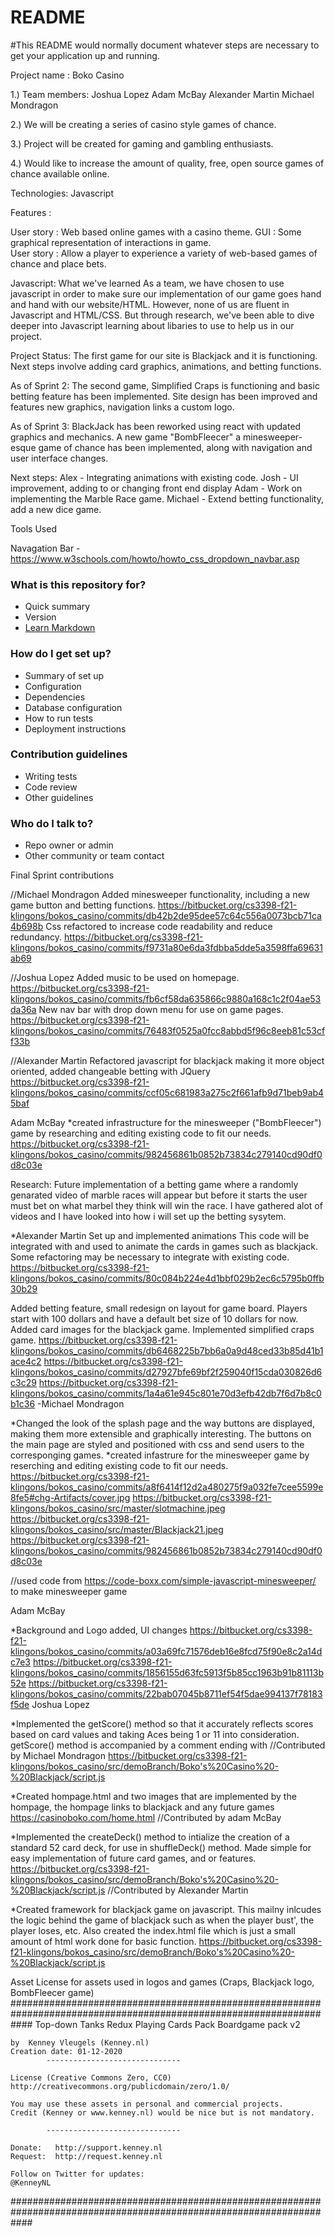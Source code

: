 # README #

#This README would normally document whatever steps are necessary to get your application up and running.

Project name : Boko Casino

1.) Team members:
		Joshua Lopez
		Adam McBay
		Alexander Martin
		Michael Mondragon

2.) We will be creating a series of casino style games of chance.

3.) Project will be created for gaming and gambling enthusiasts.

4.) Would like to increase the amount of quality, free, open source games of chance available online.


Technologies: Javascript

Features : 

User story : Web based online games with a casino theme.
GUI : Some graphical representation of interactions in game.  
User story : Allow a player to experience a variety of web-based games of chance and place bets.



Javascript: What we've learned
	As a team, we have chosen to use javascript in order to make sure our implementation of our game goes hand and hand with our website/HTML. However, none of us are fluent in Javascript and HTML/CSS. But through research, we've been able to dive deeper into Javascript learning about libaries to use to help us in our project.


Project Status:
The first game for our site is Blackjack and it is functioning.  Next steps involve adding card graphics, animations, and betting functions.

As of Sprint 2:
The second game, Simplified Craps is functioning and basic betting feature has been implemented. Site design has been improved and features new graphics, navigation links a custom logo.

As of Sprint 3:
BlackJack has been reworked using react with updated graphics and mechanics.  A new game "BombFleecer" a minesweeper-esque game of chance has been implemented, along with navigation and user interface changes.


Next steps: 
Alex - Integrating animations with existing code.
Josh - UI improvement, adding to or changing front end display
Adam - Work on implementing the Marble Race game.
Michael - Extend betting functionality, add a new dice game.

Tools Used

Navagation Bar - https://www.w3schools.com/howto/howto_css_dropdown_navbar.asp


### What is this repository for? ###

* Quick summary
* Version
* [Learn Markdown](https://bitbucket.org/tutorials/markdowndemo)

### How do I get set up? ###

* Summary of set up
* Configuration
* Dependencies
* Database configuration
* How to run tests
* Deployment instructions

### Contribution guidelines ###

* Writing tests
* Code review
* Other guidelines

### Who do I talk to? ###

* Repo owner or admin
* Other community or team contact

Final Sprint contributions

//Michael Mondragon
Added minesweeper functionality, including a new game button and betting functions.
https://bitbucket.org/cs3398-f21-klingons/bokos_casino/commits/db42b2de95dee57c64c556a0073bcb71ca4b698b
Css refactored to increase code readability and reduce redundancy.
https://bitbucket.org/cs3398-f21-klingons/bokos_casino/commits/f9731a80e6da3fdbba5dde5a3598ffa69631ab69

//Joshua Lopez
Added music to be used on homepage.
https://bitbucket.org/cs3398-f21-klingons/bokos_casino/commits/fb6cf58da635866c9880a168c1c2f04ae53da36a
New nav bar with drop down menu for use on game pages. 
https://bitbucket.org/cs3398-f21-klingons/bokos_casino/commits/76483f0525a0fcc8abbd5f96c8eeb81c53cff33b

//Alexander Martin
Refactored javascript for blackjack making it more object oriented, added changeable betting with JQuery
https://bitbucket.org/cs3398-f21-klingons/bokos_casino/commits/ccf05c681983a275c2f661afb9d71beb9ab45baf

Adam McBay
*created infrastructure for the minesweeper ("BombFleecer") game by researching and editing existing code to fit our needs.
https://bitbucket.org/cs3398-f21-klingons/bokos_casino/commits/982456861b0852b73834c279140cd90df0d8c03e

Research:
Future implementation of a betting game where a randomly genarated video of marble races will appear but before it starts the user must bet on what marbel 
they think will win the race. I have gathered alot of videos and I have looked into how i will set up the betting sysytem.

*Alexander Martin
Set up and implemented animations 
This code will be integrated with and used to animate the cards in games such as blackjack. Some refactoring
may be necessary to integrate with existing code.
https://bitbucket.org/cs3398-f21-klingons/bokos_casino/commits/80c084b224e4d1bbf029b2ec6c5795b0ffb30b29


Added betting feature, small redesign on layout for game board. Players start with 100 dollars and have a default
bet size of 10 dollars for now. Added card images for the blackjack game.  Implemented simplified craps game.
https://bitbucket.org/cs3398-f21-klingons/bokos_casino/commits/db6468225b7bb6a0a9d48ced33b85d41b1ace4c2
https://bitbucket.org/cs3398-f21-klingons/bokos_casino/commits/d27927bfe69bf2f259040f15cda030826d6c3c29
https://bitbucket.org/cs3398-f21-klingons/bokos_casino/commits/1a4a61e945c801e70d3efb42db7f6d7b8c0b1c36
-Michael Mondragon

*Changed the look of the splash page and the way buttons are displayed, making them more extensible and
graphically interesting. The buttons on the main page are styled and positioned with css and send users to
the corresponging games.
*created infastrure for the minesweeper game by reserching and editing existing code to fit our needs.
https://bitbucket.org/cs3398-f21-klingons/bokos_casino/commits/a8f6414f12d2a480275f9a032fe7cee5599e8fe5#chg-Artifacts/cover.jpg
https://bitbucket.org/cs3398-f21-klingons/bokos_casino/src/master/slotmachine.jpeg
https://bitbucket.org/cs3398-f21-klingons/bokos_casino/src/master/Blackjack21.jpeg
https://bitbucket.org/cs3398-f21-klingons/bokos_casino/commits/982456861b0852b73834c279140cd90df0d8c03e

//used code from https://code-boxx.com/simple-javascript-minesweeper/ to make minesweeper game

 Adam McBay

*Background and Logo added, UI changes
https://bitbucket.org/cs3398-f21-klingons/bokos_casino/commits/a03a69fc71576deb16e8fcd75f90e8c2a14dc7e3
https://bitbucket.org/cs3398-f21-klingons/bokos_casino/commits/1856155d63fc5913f5b85cc1963b91b81113b52e
https://bitbucket.org/cs3398-f21-klingons/bokos_casino/commits/22bab07045b8711ef54f5dae994137f78183f5de
Joshua Lopez



*Implemented the getScore() method so that it accurately reflects
 scores based on card values and taking Aces being 1 or 11 into consideration. getScore() method
 is accompanied by a comment ending with //Contributed by Michael Mondragon
https://bitbucket.org/cs3398-f21-klingons/bokos_casino/src/demoBranch/Boko's%20Casino%20-%20Blackjack/script.js
 
*Created hompage.html and two images that are implemented by the hompage, the hompage links to blackjack and any future games 
https://casinoboko.com/home.html
//Contributed by adam McBay

*Implemented the createDeck() method to intialize the creation of a standard 52 card deck, for use in shuffleDeck() method.
Made simple for easy implementation of future card games, and or features.
https://bitbucket.org/cs3398-f21-klingons/bokos_casino/src/demoBranch/Boko's%20Casino%20-%20Blackjack/script.js
//Contributed by Alexander Martin 

*Created framework for blackjack game on javascript. This mailny inlcudes the logic behind the game of blackjack such as when the player bust', the player loses, etc. Also created the index.html file which is just a small amount of html work done for basic function. 
https://bitbucket.org/cs3398-f21-klingons/bokos_casino/src/demoBranch/Boko's%20Casino%20-%20Blackjack/script.js



Asset License for assets used in logos and games (Craps, Blackjack logo, BombFleecer game)
####################################################################################################################
	Top-down Tanks Redux
	Playing Cards Pack
	Boardgame pack v2

	by  Kenney Vleugels (Kenney.nl)
	Creation date: 01-12-2020
			------------------------------

	License (Creative Commons Zero, CC0)
	http://creativecommons.org/publicdomain/zero/1.0/

	You may use these assets in personal and commercial projects.
	Credit (Kenney or www.kenney.nl) would be nice but is not mandatory.

			------------------------------

	Donate:   http://support.kenney.nl
	Request:  http://request.kenney.nl

	Follow on Twitter for updates:
	@KenneyNL
####################################################################################################################